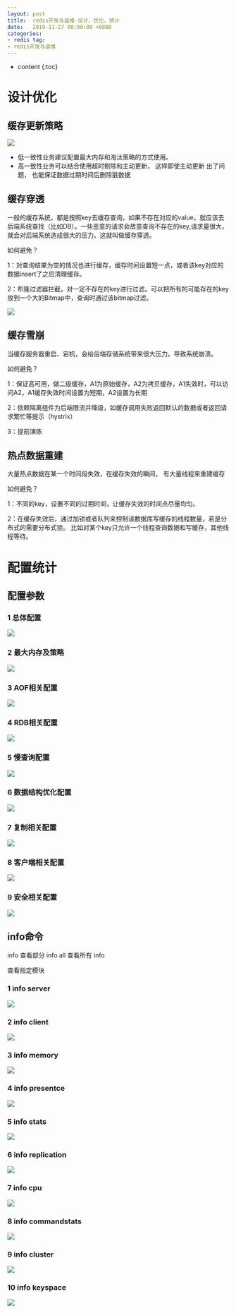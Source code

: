 ```yaml
---
layout: post
title:  redis开发与运维-设计、优化、统计
date:   2019-11-27 08:00:00 +0800
categories: 
- redis tag:
- redis开发与运维
---
```


* content
{:toc}

# 设计优化

## 缓存更新策略
![](/styles/images/other/redis/redis21.png)   

* 低一致性业务建议配置最大内存和淘汰策略的方式使用。
* 高一致性业务可以结合使用超时剔除和主动更新， 这样即使主动更新
出了问题， 也能保证数据过期时间后删除脏数据

## 缓存穿透

一般的缓存系统，都是按照key去缓存查询，如果不存在对应的value，就应该去后端系统查找（比如DB）。一些恶意的请求会故意查询不存在的key,请求量很大，就会对后端系统造成很大的压力。这就叫做缓存穿透。

如何避免？

1：对查询结果为空的情况也进行缓存，缓存时间设置短一点，或者该key对应的数据insert了之后清理缓存。

2：布隆过滤器拦截，对一定不存在的key进行过滤。可以把所有的可能存在的key放到一个大的Bitmap中，查询时通过该bitmap过滤。

![](/styles/images/other/redis/redis22.png)   

## 缓存雪崩

当缓存服务器重启、宕机，会给后端存储系统带来很大压力。导致系统崩溃。

如何避免？

1：保证高可用，做二级缓存，A1为原始缓存，A2为拷贝缓存，A1失效时，可以访问A2，A1缓存失效时间设置为短期，A2设置为长期

2：依赖隔离组件为后端限流并降级，如缓存调用失败返回默认的数据或者返回请求繁忙等提示（hystrix）

3：提前演练


## 热点数据重建

大量热点数据在某一个时间段失效，在缓存失效的瞬间， 有大量线程来重建缓存

如何避免？

1：不同的key，设置不同的过期时间，让缓存失效的时间点尽量均匀。

2：在缓存失效后，通过加锁或者队列来控制读数据库写缓存的线程数量，若是分布式的需要分布式锁。
比如对某个key只允许一个线程查询数据和写缓存，其他线程等待。

# 配置统计

## 配置参数
### 1 总体配置

![](/styles/images/other/redis/redis23.png)   

### 2 最大内存及策略

![](/styles/images/other/redis/redis24.png)  
 
### 3 AOF相关配置

![](/styles/images/other/redis/redis25.png)  
 
### 4 RDB相关配置

![](/styles/images/other/redis/redis26.png)  
 
### 5 慢查询配置

![](/styles/images/other/redis/redis27.png)  
 
### 6 数据结构优化配置

![](/styles/images/other/redis/redis28.png)  
 
### 7 复制相关配置

![](/styles/images/other/redis/redis29.png)  
 
### 8 客户端相关配置

![](/styles/images/other/redis/redis30.png)  
 
### 9 安全相关配置

![](/styles/images/other/redis/redis31.png)  
 
 
 
 
 
 
 
 
 
 

## info命令
info 查看部分
info all 查看所有
info <section> 查看指定模块
### 1 info server

![](/styles/images/other/redis/redis-1info-server.png)   

### 2 info client

![](/styles/images/other/redis/redis-2info-client.png)   

### 3 info memory

![](/styles/images/other/redis/redis-3info-memory.png)   

### 4 info presentce

![](/styles/images/other/redis/redis-4info-presentce.png)   

### 5 info stats

![](/styles/images/other/redis/redis-5info-stats.png)   

### 6 info replication

![](/styles/images/other/redis/redis-6info-replication.png)   

### 7 info cpu

![](/styles/images/other/redis/redis-7info-cpu.png)   

### 8 info commandstats

![](/styles/images/other/redis/redis-8info-Commandstats.png)   

### 9 info cluster

![](/styles/images/other/redis/redis-9info-cluster.png)   

### 10 info keyspace

![](/styles/images/other/redis/redis-10info-keyspace.png)   





